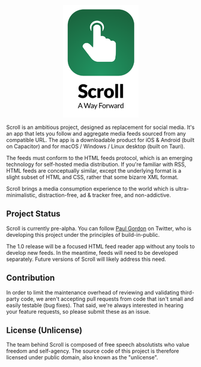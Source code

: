 
<p align="center">
<img src="readme.logo.svg" width="40%">
</p>

Scroll is an ambitious project, designed as replacement for social media. It's an app that lets you follow and aggregate media feeds sourced from any compatible URL. The app is a downloadable product for iOS & Android (built on Capacitor) and for macOS / Windows / Linux desktop (built on Tauri).

The feeds must conform to the HTML feeds protocol, which is an emerging technology for self-hosted media distribution. If you're familiar with RSS, HTML feeds are conceptually similar, except the underlying format is a slight subset of HTML and CSS, rather that some bizarre XML format.

Scroll brings a media consumption experience to the world which is ultra-minimalistic, distraction-free, ad & tracker free, and non-addictive.

## Project Status

Scroll is currently pre-alpha. You can follow [Paul Gordon](https://www.twitter.com/heropaulg) on Twitter, who is developing this project under the principles of build-in-public.

The 1.0 release will be a focused HTML feed reader app without any tools to develop new feeds. In the meantime, feeds will need to be developed separately. Future versions of Scroll will likely address this need.

## Contribution

In order to limit the maintenance overhead of reviewing and validating third-party code, we aren't accepting pull requests from code that isn't small and easily testable (bug fixes). That said, we're always interested in hearing your feature requests, so please submit these as an issue. 


## License (Unlicense)

The team behind Scroll is composed of free speech absolutists who value freedom and self-agency. The source code of this project is therefore licensed under public domain, also known as the "unlicense".
